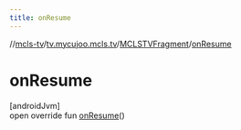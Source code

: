 ```yaml
---
title: onResume
---
```

//[mcls-tv](../../../index.html)/[tv.mycujoo.mcls.tv](../index.html)/[MCLSTVFragment](index.html)/[onResume](on-resume.html)



# onResume



[androidJvm]\
open override fun [onResume](on-resume.html)()




